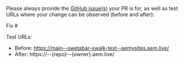 Please always provide the [GitHub issue(s)](../issues) your PR is for, as well as test URLs where your change can be observed (before and after):

Fix #<gh-issue-id>

Test URLs:
- Before: https://main--swetabar-xwalk-test--aemysites.aem.live/
- After: https://<branch>--{repo}--{owner}.aem.live/
